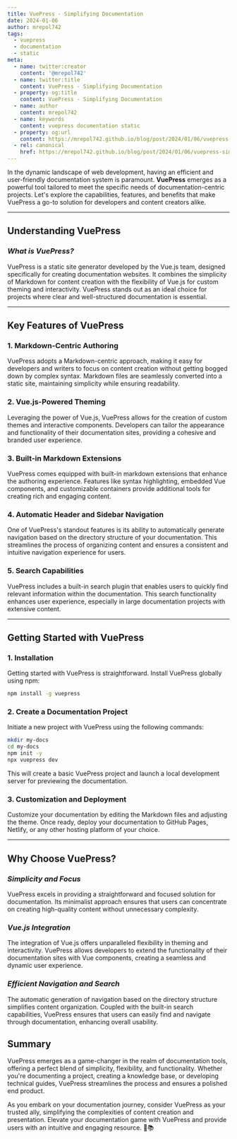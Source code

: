 ```yaml
---
title: VuePress - Simplifying Documentation
date: 2024-01-06
author: mrepol742
tags:
  - vuepress
  - documentation
  - static
meta:
  - name: twitter:creator
    content: '@mrepol742'
  - name: twitter:title
    content: VuePress - Simplifying Documentation
  - property: og:title
    content: VuePress - Simplifying Documentation
  - name: author
    content: mrepol742
  - name: keywords
    content: vuepress documentation static
  - property: og:url
    content: https://mrepol742.github.io/blog/post/2024/01/06/vuepress-simplifying-documentation/
  - rel: canonical
    href: https://mrepol742.github.io/blog/post/2024/01/06/vuepress-simplifying-documentation/
---
```


In the dynamic landscape of web development, having an efficient and user-friendly documentation system is paramount. **VuePress** emerges as a powerful tool tailored to meet the specific needs of documentation-centric projects. Let's explore the capabilities, features, and benefits that make VuePress a go-to solution for developers and content creators alike.

---

## **Understanding VuePress**

### *What is VuePress?*

VuePress is a static site generator developed by the Vue.js team, designed specifically for creating documentation websites. It combines the simplicity of Markdown for content creation with the flexibility of Vue.js for custom theming and interactivity. VuePress stands out as an ideal choice for projects where clear and well-structured documentation is essential.

---

## **Key Features of VuePress**

### 1. **Markdown-Centric Authoring**

VuePress adopts a Markdown-centric approach, making it easy for developers and writers to focus on content creation without getting bogged down by complex syntax. Markdown files are seamlessly converted into a static site, maintaining simplicity while ensuring readability.

### 2. **Vue.js-Powered Theming**

Leveraging the power of Vue.js, VuePress allows for the creation of custom themes and interactive components. Developers can tailor the appearance and functionality of their documentation sites, providing a cohesive and branded user experience.

### 3. **Built-in Markdown Extensions**

VuePress comes equipped with built-in markdown extensions that enhance the authoring experience. Features like syntax highlighting, embedded Vue components, and customizable containers provide additional tools for creating rich and engaging content.

### 4. **Automatic Header and Sidebar Navigation**

One of VuePress's standout features is its ability to automatically generate navigation based on the directory structure of your documentation. This streamlines the process of organizing content and ensures a consistent and intuitive navigation experience for users.

### 5. **Search Capabilities**

VuePress includes a built-in search plugin that enables users to quickly find relevant information within the documentation. This search functionality enhances user experience, especially in large documentation projects with extensive content.

---

## **Getting Started with VuePress**

### 1. **Installation**

Getting started with VuePress is straightforward. Install VuePress globally using npm:

```bash
npm install -g vuepress
```

### 2. **Create a Documentation Project**

Initiate a new project with VuePress using the following commands:

```bash
mkdir my-docs
cd my-docs
npm init -y
npx vuepress dev
```

This will create a basic VuePress project and launch a local development server for previewing the documentation.

### 3. **Customization and Deployment**

Customize your documentation by editing the Markdown files and adjusting the theme. Once ready, deploy your documentation to GitHub Pages, Netlify, or any other hosting platform of your choice.

---

## **Why Choose VuePress?**

### *Simplicity and Focus*

VuePress excels in providing a straightforward and focused solution for documentation. Its minimalist approach ensures that users can concentrate on creating high-quality content without unnecessary complexity.

### *Vue.js Integration*

The integration of Vue.js offers unparalleled flexibility in theming and interactivity. VuePress allows developers to extend the functionality of their documentation sites with Vue components, creating a seamless and dynamic user experience.

### *Efficient Navigation and Search*

The automatic generation of navigation based on the directory structure simplifies content organization. Coupled with the built-in search capabilities, VuePress ensures that users can easily find and navigate through documentation, enhancing overall usability.

## **Summary**

VuePress emerges as a game-changer in the realm of documentation tools, offering a perfect blend of simplicity, flexibility, and functionality. Whether you're documenting a project, creating a knowledge base, or developing technical guides, VuePress streamlines the process and ensures a polished end product.

As you embark on your documentation journey, consider VuePress as your trusted ally, simplifying the complexities of content creation and presentation. Elevate your documentation game with VuePress and provide users with an intuitive and engaging resource. 🚀📚